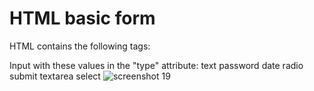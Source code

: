 # HTML basic form 
HTML contains the following tags:

Input with these values in the "type" attribute:
text
password
date
radio
submit
textarea
select
![screenshot 19](https://user-images.githubusercontent.com/37717564/44822429-00c05a80-abb0-11e8-8b3b-d4e02b8837c1.png)
